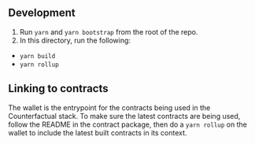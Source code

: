 ## Development

1. Run `yarn` and `yarn bootstrap` from the root of the repo.
2. In this directory, run the following:

- `yarn build`
- `yarn rollup`

## Linking to contracts

The wallet is the entrypoint for the contracts being used in the Counterfactual stack. To make sure the latest contracts are being used, follow the README in the contract package, then do a `yarn rollup` on the wallet to include the latest built contracts in its context.
